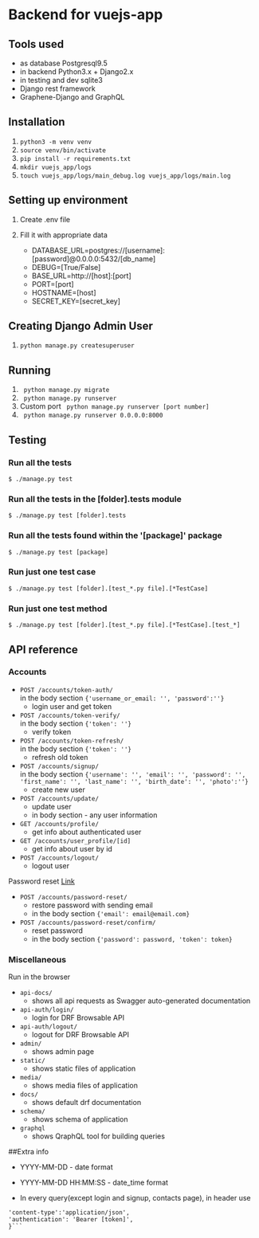 # Backend for vuejs-app

## Tools used

- as database Postgresql9.5
- in backend Python3.x + Django2.x
- in testing and dev sqlite3
- Django rest framework
- Graphene-Django and GraphQL

## Installation

1. ```python3 -m venv venv```
2. ```source venv/bin/activate```
3. ```pip install -r requirements.txt```
4. ```mkdir vuejs_app/logs```
5. ```touch vuejs_app/logs/main_debug.log vuejs_app/logs/main.log```

## Setting up environment

1. Create .env file
2. Fill it with appropriate data

    * DATABASE_URL=postgres://[username]:[password]@0.0.0.0:5432/[db_name]
    * DEBUG=[True/False]
    * BASE_URL=http://[host]:[port]
    * PORT=[port]
    * HOSTNAME=[host]
    * SECRET_KEY=[secret_key]

## Creating Django Admin User
1. ```python manage.py createsuperuser```

## Running
1. ``` python manage.py migrate```
2. ``` python manage.py runserver```
3. Custom port ``` python manage.py runserver [port number]```
4. ``` python manage.py runserver 0.0.0.0:8000```

## Testing
### Run all the tests 
```$ ./manage.py test```

### Run all the tests in the [folder].tests module
```$ ./manage.py test [folder].tests```

### Run all the tests found within the '[package]' package
```$ ./manage.py test [package]```

### Run just one test case
```$ ./manage.py test [folder].[test_*.py file].[*TestCase]```

### Run just one test method
```$ ./manage.py test [folder].[test_*.py file].[*TestCase].[test_*]```


## API reference
### Accounts

* `POST /accounts/token-auth/`  
    in the body section ```{'username_or_email: '', 'password':''}```
    - login user and get token
* `POST /accounts/token-verify/`  
    in the body section ```{'token': ''}```
    - verify token
* `POST /accounts/token-refresh/`  
    in the body section ```{'token': ''}```
    - refresh old token        
* `POST /accounts/signup/`  
    in the body section ```{'username': '', 'email': '', 'password': '', 'first_name': '', 'last_name': '', 'birth_date': '', 'photo':''}```
    - create new user    
* `POST /accounts/update/`
    - update user
    - in body section - any user information
* `GET /accounts/profile/`
    - get info about authenticated user
* `GET /accounts/user_profile/[id]`
    - get info about user by id
* `POST /accounts/logout/` 
    - logout user

Password reset [Link](https://github.com/anx-ckreuzberger/django-rest-passwordreset)

* `POST /accounts/password-reset/`
    - restore password with sending email
    - in the body section ```{'email': email@email.com}```
* `POST /accounts/password-reset/confirm/`
    - reset password 
    - in the body section ```{'password': password, 'token': token}```
    
### Miscellaneous
Run in the browser

* `api-docs/`
    - shows all api requests as Swagger auto-generated documentation
* `api-auth/login/`
    - login for DRF Browsable API
* `api-auth/logout/`
    - logout for DRF Browsable API
* `admin/`
    - shows admin page
* `static/`
    - shows static files of application
* `media/`
    - shows media files of application
* `docs/`
    - shows default drf documentation
* `schema/`
    - shows schema of application    
* `graphql`
    - shows QraphQL tool for building queries   

##Extra info
* YYYY-MM-DD - date format

* YYYY-MM-DD HH:MM:SS - date_time format

* In every query(except login and signup, contacts page), in header use
```{
'content-type':'application/json',
'authentication': 'Bearer [token]',
}```
